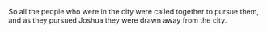 So all the people who were in the city were called together to pursue them, and as they pursued Joshua they were drawn away from the city.
